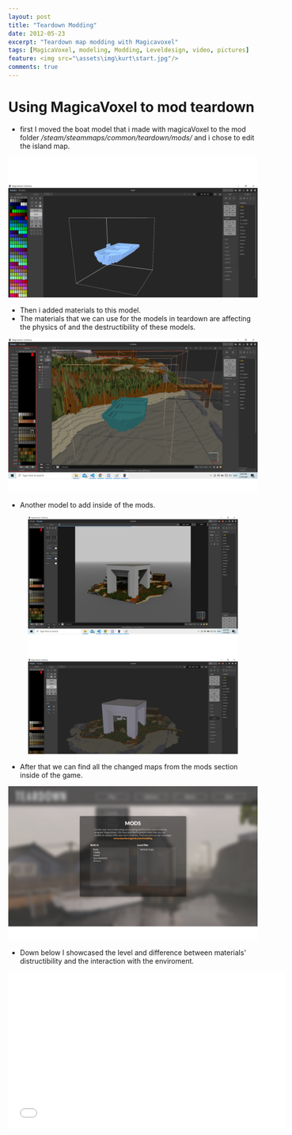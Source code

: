 ```yaml
---
layout: post
title: "Teardown Modding"
date: 2012-05-23
excerpt: "Teardown map modding with Magicavoxel"
tags: [MagicaVoxel, modeling, Modding, Leveldesign, video, pictures]
feature: <img src="\assets\img\kurt\start.jpg"/>
comments: true
---
```


# Using MagicaVoxel to mod teardown 

* first I moved the boat model that i made with magicaVoxel to the mod folder <I>/steam/steammaps/common/teardown/mods/</I> and i chose to edit the island map. 

<img src="\assets\img\teardownpost\boatpic.png"/>

* Then i added materials to this model. 
* The materials that we can use for the models in teardown are affecting the physics of and the destructibility of these models.

<img src="\assets\img\teardownpost\boatpicinside.png"/>

* Another model to add inside of the mods.  

<figure class="half">
	<img src="\assets\img\teardownpost\modelinside.png"/>
	<img src="\assets\img\teardownpost\modelinside-2.png"/>
</figure>

* After that we can find all the changed maps from the mods section inside of the game. 

<img src="\assets\img\teardownpost\mods.png"/>

* Down below I showcased the level and difference between materials' distructibility and the interaction with the enviroment.

<iframe width="560" height="315" src="//www.youtube.com/embed/SQQNtqrwvPA" frameborder="0"> </iframe>

